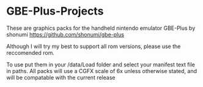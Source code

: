 # GBE-Plus-Projects
These are graphics packs for the handheld nintendo emulator GBE-Plus by shonumi https://github.com/shonumi/gbe-plus

Although I will try my best to support all rom versions, please use the reccomended rom. 

To use put them in your /data/Load folder and select your manifest text file in paths.
All packs will use a CGFX scale of 6x unless otherwise stated, and will be compatable with the current release
